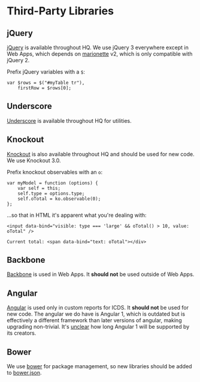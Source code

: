 # Third-Party Libraries

## jQuery
[jQuery](https://jquery.com/) is available throughout HQ. We use jQuery 3 everywhere except in Web Apps, which depends on [marionette](https://marionettejs.com/) v2, which is only compatible with jQuery 2.

Prefix jQuery variables with a `$`:
```
var $rows = $("#myTable tr"),
    firstRow = $rows[0];
```

## Underscore
[Underscore](http://underscorejs.org/) is available throughout HQ for utilities.

## Knockout
[Knockout](http://knockoutjs.com/) is also available throughout HQ and should be used for new code. We use Knockout 3.0.

Prefix knockout observables with an `o`:

```
var myModel = function (options) {
    var self = this;
    self.type = options.type;
    self.oTotal = ko.observable(0);
};
```

...so that in HTML it's apparent what you're dealing with:

```
<input data-bind="visible: type === 'large' && oTotal() > 10, value: oTotal" />

Current total: <span data-bind="text: oTotal"></div>
```

## Backbone
[Backbone](http://backbonejs.org/) is used in Web Apps. It **should not** be used outside of Web Apps.

## Angular
[Angular](https://angularjs.org/) is used only in custom reports for ICDS. It **should not** be used for new code. The angular we do have is Angular 1, which is outdated but is effectively a different framework than later versions of angular, making upgrading non-trivial. It's [unclear](https://toddmotto.com/future-of-angular-1-x#whats-next-for-angular-1x) how long Angular 1 will be supported by its creators.

## Bower
We use [bower](https://bower.io/) for package management, so new libraries should be added to [bower.json](https://github.com/dimagi/commcare-hq/blob/master/bower.json).
